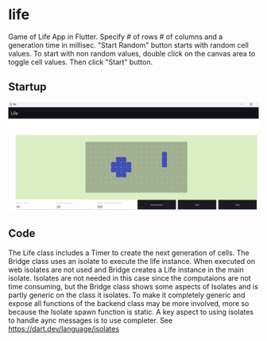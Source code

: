 # life

Game of Life App in Flutter. Specify # of rows # of columns and a generation time in millisec. "Start Random" button starts with random cell values. To start with non random values, double click on the canvas area to toggle cell values. Then click "Start" button.


## Startup

![Startup Screen](app-screen.png)

## Code

The Life class includes a Timer to create the next generation of cells. The Bridge class uses an isolate to execute the life instance. When executed on web isolates are not used and Bridge creates a Life instance in the main isolate. Isolates are not needed in this case since the computaions are not time consuming, but the Bridge class shows some aspects of Isolates and is partly generic on the class it isolates. To make it completely generic and expose all functions of the backend class may be more involved, more so because the Isolate spawn function is static. A key aspect to using isolates to handle aync messages is to use completer. See https://dart.dev/language/isolates
